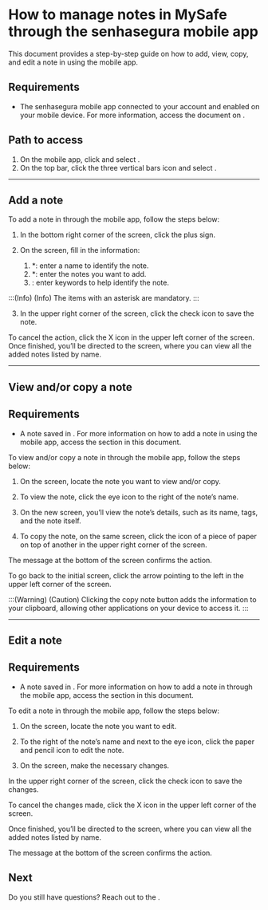 # How to manage notes in MySafe through the senhasegura mobile app 

This document provides a step-by-step guide on how to add, view, copy, and edit a note in  using the  mobile app.

## Requirements

* The senhasegura mobile app connected to your account and enabled on your mobile device. For more information, access the document on .

## Path to access
1. On the  mobile app, click  and select .
2. On the top bar, click the three vertical bars icon and select . 

***

## Add a note


To add a note in  through the  mobile app, follow the steps below:

1. In the bottom right corner of the  screen, click the plus sign.

2. On the  screen, fill in the information:
    1. *: enter a name to identify the note.
    2. *: enter the notes you want to add.
    3. : enter keywords to help identify the note.

:::(Info) (Info)
The items with an asterisk are mandatory.
:::

3. In the upper right corner of the  screen, click the check icon to save the note.

To cancel the action, click the X icon in the upper left corner of the screen.
Once finished, you’ll be directed to the  screen, where you can view all the added notes listed by name.
***


## View and/or copy a note

## Requirements

* A note saved in . For more information on how to add a note in  using the  mobile app, access the  section in this document.

To view and/or copy a note in  through the  mobile app, follow the steps below:

1. On the  screen, locate the note you want to view and/or copy.

2. To view the note, click the eye icon to the right of the note’s name.
3. On the new screen, you’ll view the note’s details, such as its name, tags, and the note itself.
4. To copy the note, on the same screen, click the icon of a piece of paper on top of another in the upper right corner of the screen.

The message  at the bottom of the screen confirms the action.

To go back to the  initial screen, click the arrow pointing to the left in the upper left corner of the screen.


:::(Warning) (Caution)
Clicking the copy note button adds the information to your clipboard, allowing other applications on your device to access it.
:::


***
## Edit a note


##  Requirements

* A note saved in . For more information on how to add a note in  through the  mobile app, access the  section in this document.

To edit a note in  through the  mobile app, follow the steps below:

1. On the  screen, locate the note you want to edit.

2. To the right of the note’s name and next to the eye icon, click the paper and pencil icon to edit the note.
3. On the  screen, make the necessary changes.


 In the upper right corner of the  screen, click the check icon to save the changes.

To cancel the changes made, click the X icon in the upper left corner of the screen.

Once finished, you’ll be directed to the   screen, where you can view all the added notes listed by name.


The message  at the bottom of the screen confirms the action.

## Next


Do you still have questions? Reach out to the .